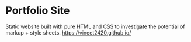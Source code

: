# Portfolio Site
Static website built with pure HTML and CSS to investigate the potential of markup + style sheets.
https://vineet2420.github.io/
